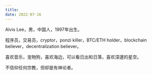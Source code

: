 ```yaml
---
title: 
date: 2022-07-16
---
```


Alvis Lee，男，中国人，1997年出生。

程序员，交易员，cryptor，ponzi killer，BTC/ETH holder，blockchain believer，decentralization believer。

喜欢音乐，宠物狗，喜欢海边，可以看日出和日落，喜欢深邃的星空。

不信仰任何宗教，但却是有神论者。

